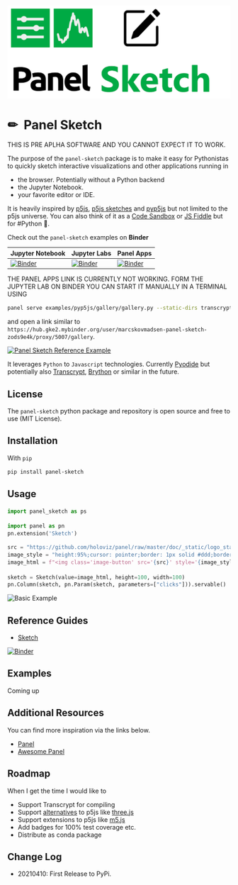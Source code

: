 ![Panel Sketch Logo](https://raw.githubusercontent.com/MarcSkovMadsen/panel-sketch/main/assets/images/panel-sketch-logo.png)

# &#x270f; &#xfe0f; Panel Sketch

THIS IS PRE APLHA SOFTWARE AND YOU CANNOT EXPECT IT TO WORK.

The purpose of the `panel-sketch` package is to make it easy for Pythonistas to quickly sketch interactive visualizations and other applications running in

- the browser. Potentially without a Python backend
- the Jupyter Notebook.
- your favorite editor or IDE.

It is heavily inspired by [p5js](https://p5js.org/get-started/), [p5js sketches](https://editor.p5js.org/p5/sketches) and [pyp5js](https://github.com/berinhard/pyp5js) but not limited to the p5js universe. You can also think of it as a [Code Sandbox](https://codesandbox.io/) or [JS Fiddle](https://jsfiddle.net/) but for #Python &#128013;.

Check out the `panel-sketch` examples on **Binder**

| Jupyter Notebook | Jupyter Labs | Panel Apps |
| - | - | - |
| [![Binder](https://mybinder.org/badge_logo.svg)](https://mybinder.org/v2/gh/marcskovmadsen/panel-sketch/HEAD?filepath=examples) | [![Binder](https://mybinder.org/badge_logo.svg)](https://mybinder.org/v2/gh/marcskovmadsen/panel-sketch/HEAD?urlpath=lab/tree/examples) | [![Binder](https://mybinder.org/badge_logo.svg)](https://mybinder.org/v2/gh/marcskovmadsen/panel-sketch/HEAD?urlpath=panel) |

THE PANEL APPS LINK IS CURRENTLY NOT WORKING. FORM THE JUPYTER LAB ON BINDER YOU CAN START IT MANUALLY IN A TERMINAL USING

```bash
panel serve examples/pyp5js/gallery/gallery.py --static-dirs transcrypt=panel_sketch/sketch_compiler/assets/js/transcrypt/ --port=5007 --allow-websocket-origin=hub.gke2.mybinder.org
```

and open a link similar to `https://hub.gke2.mybinder.org/user/marcskovmadsen-panel-sketch-zods9e4k/proxy/5007/gallery`.

[![Panel Sketch Reference Example](https://github.com/MarcSkovMadsen/panel-sketch/blob/main/assets/images/panel-sketch-binder.gif?raw=true)](https://mybinder.org/v2/gh/marcskovmadsen/panel-sketch/HEAD?urlpath=lab/tree/examples/Sketch.ipynb)

It leverages `Python` to `Javascript` technologies. Currently [Pyodide](https://github.com/pyodide/pyodide) but potentially also [Transcrypt](https://www.transcrypt.org/), [Brython](https://brython.info/) or similar in the future.

## License

The `panel-sketch` python package and repository is open source and free to use (MIT License).

## Installation

With `pip`

```bash
pip install panel-sketch
```

## Usage

```python
import panel_sketch as ps

import panel as pn
pn.extension('Sketch')
```

```python
src = "https://github.com/holoviz/panel/raw/master/doc/_static/logo_stacked.png"
image_style = "height:95%;cursor: pointer;border: 1px solid #ddd;border-radius: 4px;padding: 5px;"
image_html = f"<img class='image-button' src='{src}' style='{image_style}'>"

sketch = Sketch(value=image_html, height=100, width=100)
pn.Column(sketch, pn.Param(sketch, parameters=["clicks"])).servable()
```

![Basic Example](assets/images/panel-sketch-basic-example.png)

## Reference Guides

- [Sketch](https://github.com/MarcSkovMadsen/panel-sketch/blob/main/examples/Sketch.ipynb)

[![Binder](https://mybinder.org/badge_logo.svg)](https://mybinder.org/v2/gh/marcskovmadsen/panel-sketch/HEAD?urlpath=lab/tree/examples/Sketch.ipynb)

## Examples

Coming up

## Additional Resources

You can find more inspiration via the links below.

- [Panel](https://panel.holoviz.org)
- [Awesome Panel](https://awesome-panel.org)

## Roadmap

When I get the time I would like to

- Support Transcrypt for compiling
- Support [alternatives](https://www.slant.co/options/147/alternatives/~p5-js-alternatives) to p5js like [three.js](https://threejs.org/)
- Support extensions to p5js like [m5.js](https://ml5js.org/)
- Add badges for 100% test coverage etc.
- Distribute as conda package

## Change Log

- 20210410: First Release to PyPi.
